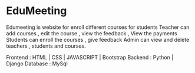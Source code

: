 # EduMeeting

Edumeeting is website for enroll different courses for students
Teacher can add courses , edit the course , view the feedback , View the payments 
Students can enroll the courses , give feedback 
Admin can view and delete teachers , students and courses.

Frontend : HTML | CSS | JAVASCRIPT | Bootstrap
Backend : Python | Django
Database : MySql
